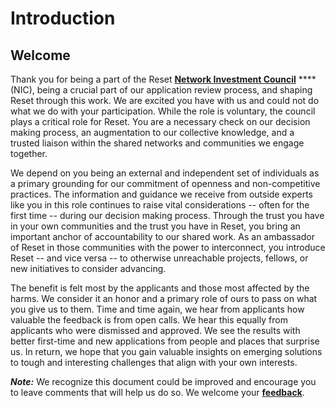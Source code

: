 # Introduction

## Welcome

Thank you for being a part of the Reset [**Network Investment Council**](https://www.reset.tech/people/#network-investment-council) ****\(NIC\), being a crucial part of our application review process, and shaping Reset through this work. We are excited you have with us and could not do what we do with your participation. While the role is voluntary, the council plays a critical role for Reset. You are a necessary check on our decision making process, an augmentation to our collective knowledge, and a trusted liaison within the shared networks and communities we engage together. 

We depend on you being an external and independent set of individuals as a primary grounding for our commitment of openness and non-competitive practices. The information and guidance we receive from outside experts like you in this role continues to raise vital considerations -- often for the first time -- during our decision making process. Through the trust you have in your own communities and the trust you have in Reset, you bring an important anchor of accountability to our shared work. As an ambassador of Reset in those communities with the power to interconnect, you introduce Reset -- and vice versa -- to otherwise unreachable projects, fellows, or new initiatives to consider advancing.

The benefit is felt most by the applicants and those most affected by the harms. We consider it an honor and a primary role of ours to pass on what you give us to them. Time and time again, we hear from applicants how valuable the feedback is from open calls. We hear this equally from applicants who were dismissed and approved. We see the results with better first-time and new applications from people and places that surprise us. In return, we hope that you gain valuable insights on emerging solutions to tough and interesting challenges that align with your own interests.

_**Note:**_ We recognize this document could be improved and encourage you to leave comments that will help us do so. We welcome your [**feedback**](https://guide.reset.tech/give-us-feedback).

